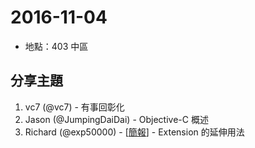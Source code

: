# 2016-11-04

- 地點：403 中區

## 分享主題

1. vc7 (@vc7) - 有事回彰化
2. Jason (@JumpingDaiDai) - Objective-C 概述
3. Richard (@exp50000) - [[簡報](https://speakerdeck.com/exp50000/swift-extension-de-yan-shen-yong-fa)] - Extension 的延伸用法